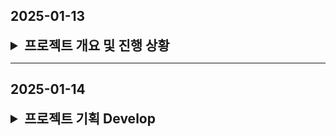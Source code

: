 ## 2025-01-13

<details>

<summary style="font-size: 1.5em; font-weight: bold;">프로젝트 개요 및 진행 상황</summary>

## 1. 초안

### 1.1 프로젝트 목표 및 배경

- **목적**: 자폐스펙트럼 아동의 삶의 질 향상 및 사회성 발달 증진
- **문제상황**:
  - 자폐스펙트럼 아동은 감정 표현 및 상호작용에 어려움
  - 맞춤형 상호작용 기술 부족 & 비용 부담 큼
- **서비스 장점**:
  - 집에서 학습 및 치료 가능 (비용 효율적)
  - 데이터 기반 피드백 및 맞춤형 상호작용 제공

### 1.2 주요 기능

1. **감정 분석 및 데이터 제공**
   - 실시간 얼굴 표정 및 제스처 인식
   - 학습 진척도 보고서, 분석 데이터 제공
2. **실시간 전문가 상담**
   - 화상통화 기능 & AI 분석 데이터 기반 상담
3. **몰입형 스토리 기반 학습 게임**
   - 단계별 감정 표현 미션 & AI 피드백
4. **교육 프로그램**
   - 감정 표현 학습 및 맞춤형 난이도 조정
5. **챗봇 기반 실시간 대화**
   - 아동과의 자연스러운 대화 & 부모를 위한 문제 해결 도구
6. **맞춤형 데이터 관리**
   - 발달 속도 분석, 반복 학습 추천
7. **기술 활용**
   - WebRTC & AI를 통한 실시간 얼굴 표정 인식
   - 게임화된 보상 시스템
8. **소셜 연계**
   - 부모 커뮤니티, 전문가 조언 공유

### 1.3 기대 효과

- 자폐아동의 감정 인지 및 표현 능력 향상
- 부모와 전문가의 부담 감소
- 사회적 가치 창출 (경제적 부담 완화)

### 1.4 보완 제안

1. **AI 공정성 확보** (데이터셋 검증 필요)
2. **UX/UI 설계** (자폐아동 & 부모 모두 사용하기 편리하게)
3. **글로벌 확장성** (다국어 지원 및 현지화)

---

## 2. 회의 후 결정사항

### 2.1 회원(계정) 관리

- **회원 기능**: 로그인/로그아웃, 계정 등록, 정보 조회/변경, 비밀번호 찾기 & 변경, 계정 삭제 요청
- **부모 계정 정보**
  - 이름, 핸드폰번호, 이메일, 내 자녀, 상담사 정보, 상담 기관 정보 등
- **상담사 계정 정보**
  - 이름, 핸드폰번호, 이메일, 소속기관명 등

### 2.2 학습 / 게임

1. **학습**
   - 감정 총 30가지
   - 이모지/텍스트 제시 → 아동이 표정과 목소리로 감정을 표현 → AI 인식
   - 문제 정보(성공 여부, 녹화 데이터 등) 전송
2. **게임**
   - 총 챕터 6개, 각 스테이지별로 다양한 상황 제시
   - 표정 및 목소리로 해당 감정을 표현 (선택지, 정답 처리 등)
   - 보상(학습 카드) 제공 및 스테이지 데이터 저장

### 2.3 학습 결과 제공 / 1대1 상담

- **학습**
  - 매일 학습 진척도, 정답률 그래프, 감정별 정답률
  - 문제별 시도 횟수 및 걸린 시간, 표정/목소리 데이터
- **게임**
  - 스테이지별 시도 횟수, 정답/오답 및 표정/목소리 데이터
- **1대1 화상 상담**
  - 일정(달력) 표시, 마이크/볼륨/화면공유 기능

### 2.4 1대다 화상 컨퍼런스

- 화면공유(강사용), 채팅, 마이크/볼륨 조절 기능

### 2.5 게시판

- **FAQ**, **상담 관련 질문 게시판**, **공지 게시판**
- 부모계정은 조회만 가능(상담 질문 게시판은 CRUD)
- 조회수, 작성자, 제목, 내용, 첨부파일 등

### 2.6 상담사용(전문가용) 업무

- 담당 아동 목록 (기본 정보 및 학습 데이터 조회, 상담 일정 예약)
- 계정 등록/삭제 (부모, 아이)
- 게시판 작성/수정/삭제/조회
- 특강 1대다 화상 컨퍼런스 방 생성/제거

---

## 3. 추후 회의 예정

1. **AI 챗봇을 통한 자폐 스펙트럼 아동의 언어·감정 표현 학습 서비스 기획**
2. **서비스 신뢰도 향상**을 위해 자문기관 조사 및 컨택 후 자문 요청
3. **화면설계서 작성** 후 상세 기능 명세 → ERD 설계 → 프론트·백엔드 데이터 구조 논의
4. 화상회의 컨퍼런스 기능보다는 **AI 챗봇을 통한 아동 학습 서비스 개발의 우선순위**를 높이는 것으로 합의

</details>

---

## 2025-01-14

<details>

<summary  style="font-size: 1.5em; font-weight: bold;">프로젝트 기획 Develop</summary>

# 프로젝트 회의 결과 (2025-01-14)

## 1. 게임 기능

- **시도 횟수 제한**: 정답을 계속 시도하는 방식은 제외. 정답을 알려주고 3번 정도 반복 후에 다음 스테이지로 넘어감.
- **정답 처리 기준**:
  - 1~2번째 시도에서 정답을 맞추면 성공 처리
  - 3번째 시도에서 맞추면 오답 처리
- **보상 시스템**: 스테이지를 틀리거나 맞추더라도 동일하게 보상 제공

## 2. 챗봇 기능

- **아이 음성 데이터 활용**: 아이의 음성을 사용하여 모델 테스트 진행
- **감정 일기**:
  - 챗봇이 질문을 던지고 아이가 대답
  - 아이의 대답을 텍스트로 변환 후 감정 분석
- **보상 시스템**:
  - 하루에 하나씩 보상 제공, 보상을 모두 모으면 최종 보상 지급
  - 최종 보상을 받으면 다시 보상 수집 시작
  - **보상 예시**:
    - 퍼즐 조각 모으기
    - 포도알 하나씩 모아서 포도 완성하기

## 3. 아동 추가 정보

- **개인 정보**:
  - 아이 사진
  - 성별
  - 나이
  - 치료 기간 (드롭다운 선택)
  - 센터 첫 상담 날짜 (날짜 선택)
  - 관심사 (텍스트 입력)
  - 부모님 성함
  - 기타사항 (텍스트 입력)

## 4. 게임 및 학습 통계

- **게임 통계**:

  - 전체 그래프: 어떤 감정 문제를 맞췄는지 시각화
  - 5각형 그래프: 누적 통계 분석
  - 모든 문제에 대한 영상 및 음성 데이터 저장
  - 각 문제별 시도 횟수 및 성공 시도 차수 기록
  - 잔디 심기: 매일 학습 여부 시각화

- **챗봇 통계**:
  - 감정 일기 텍스트 데이터 저장

## 5. 자문기관 조사

- 각 팀원은 내일까지 자문기관 10곳 조사하여 공유 예정

</details>
